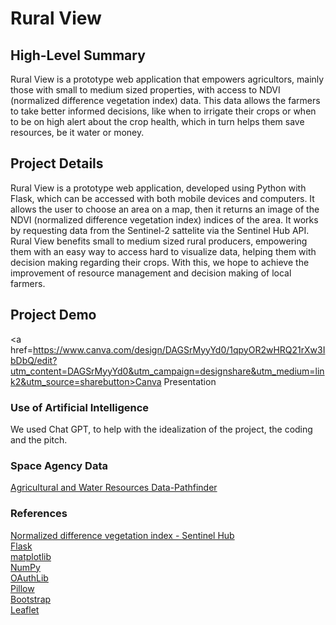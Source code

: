 # Rural View

## High-Level Summary
Rural View is a prototype web application that empowers agricultors, mainly those with small to medium sized properties, with access to NDVI (normalized difference vegetation index) data. This data allows the farmers to take better informed decisions, like when to irrigate their crops or when to be on high alert about the crop health, which in turn helps them save resources, be it water or money.

## Project Details
Rural View is a prototype web application, developed using Python with Flask, which can be accessed with both mobile devices and computers. It allows the user to choose an area on a map, then it returns an image of the NDVI (normalized difference vegetation index) indices of the area. It works by requesting data from the Sentinel-2 sattelite via the Sentinel Hub API. Rural View benefits small to medium sized rural producers, empowering them with an easy way to access hard to visualize data, helping them with decision making regarding their crops. With this, we hope to achieve the improvement of resource management and decision making of local farmers.


## Project Demo
<a href=https://www.canva.com/design/DAGSrMyyYd0/1qpyOR2wHRQ21rXw3IbDbQ/edit?utm_content=DAGSrMyyYd0&utm_campaign=designshare&utm_medium=link2&utm_source=sharebutton>Canva Presentation<a/>

### Use of Artificial Intelligence
We used Chat GPT, to help with the idealization of the project, the coding and the pitch.

### Space Agency Data
<a href=https://www.earthdata.nasa.gov/learn/pathfinders/agricultural-and-water-resources-data-pathfinder/find-data#vegetation>Agricultural and Water Resources Data-Pathfinder</a>

### References
<a href=https://custom-scripts.sentinel-hub.com/custom-scripts/sentinel-2/ndvi>Normalized difference vegetation index - Sentinel Hub</a><br>
<a href=https://flask.palletsprojects.com/en/3.0.x>Flask</a><br>
<a href=https://matplotlib.org>matplotlib</a><br>
<a href=https://numpy.org>NumPy</a><br>
<a href=https://oauthlib.readthedocs.io/en/latest>OAuthLib</a><br>
<a href=https://python-pillow.org>Pillow</a><br>
<a href=https://getbootstrap.com/>Bootstrap</a><br>
<a href=https://leafletjs.com//>Leaflet</a><br>


